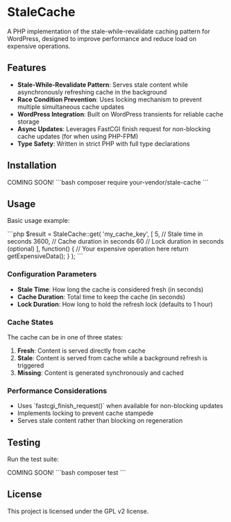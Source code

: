 # StaleCache

A PHP implementation of the stale-while-revalidate caching pattern for WordPress, designed to improve performance and reduce load on expensive operations.

## Features

- **Stale-While-Revalidate Pattern**: Serves stale content while asynchronously refreshing cache in the background
- **Race Condition Prevention**: Uses locking mechanism to prevent multiple simultaneous cache updates
- **WordPress Integration**: Built on WordPress transients for reliable cache storage
- **Async Updates**: Leverages FastCGI finish request for non-blocking cache updates (for when using PHP-FPM)
- **Type Safety**: Written in strict PHP with full type declarations

## Installation

COMING SOON!
\```bash
composer require your-vendor/stale-cache
\```

## Usage

Basic usage example:

\```php
$result = StaleCache::get(
    'my_cache_key',
    [
        5,      // Stale time in seconds
        3600,   // Cache duration in seconds
        60      // Lock duration in seconds (optional)
    ],
    function() {
        // Your expensive operation here
        return getExpensiveData();
    }
);
\```

### Configuration Parameters

- **Stale Time**: How long the cache is considered fresh (in seconds)
- **Cache Duration**: Total time to keep the cache (in seconds)
- **Lock Duration**: How long to hold the refresh lock (defaults to 1 hour)

### Cache States

The cache can be in one of three states:

1. **Fresh**: Content is served directly from cache
2. **Stale**: Content is served from cache while a background refresh is triggered
3. **Missing**: Content is generated synchronously and cached

### Performance Considerations

- Uses \`fastcgi_finish_request()\` when available for non-blocking updates
- Implements locking to prevent cache stampede
- Serves stale content rather than blocking on regeneration

## Testing

Run the test suite:

COMING SOON!
\```bash
composer test
\```

## License

This project is licensed under the GPL v2 license.

